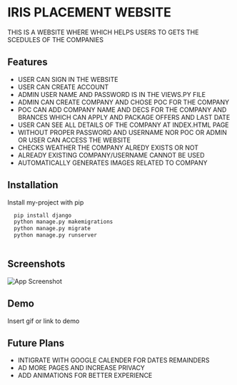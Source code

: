 
# IRIS PLACEMENT WEBSITE

THIS IS A WEBSITE WHERE WHICH HELPS USERS TO GETS THE SCEDULES OF THE COMPANIES


## Features


- USER CAN SIGN IN THE WEBSITE
- USER CAN CREATE ACCOUNT
- ADMIN USER NAME AND PASSWORD IS IN THE VIEWS.PY FILE 
- ADMIN CAN CREATE COMPANY AND CHOSE POC FOR THE COMPANY
- POC CAN ADD COMPANY NAME AND DECS FOR THE COMPANY AND BRANCES WHICH CAN APPLY AND PACKAGE OFFERS AND LAST DATE
- USER CAN SEE ALL DETAILS OF THE COMPANY AT INDEX.HTML PAGE
- WITHOUT PROPER PASSWORD AND USERNAME NOR POC OR ADMIN OR USER CAN ACCESS THE WEBSITE
- CHECKS WEATHER THE COMPANY ALREDY EXISTS OR NOT 
- ALREADY EXISTING COMPANY/USERNAME CANNOT BE USED
- AUTOMATICALLY GENERATES IMAGES RELATED TO COMPANY


## Installation

Install my-project with pip

```bash
  pip install django
  python manage.py makemigrations
  python manage.py migrate
  python manage.py runserver
  
```
    
## Screenshots

![App Screenshot](https://via.placeholder.com/468x300?text=App+Screenshot+Here)


## Demo

Insert gif or link to demo


## Future Plans

 - INTIGRATE WITH GOOGLE CALENDER FOR DATES REMAINDERS
 - AD MORE PAGES AND INCREASE PRIVACY
 - ADD ANIMATIONS FOR BETTER EXPERIENCE

